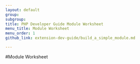 ```yaml
---
layout: default
group: 
subgroup: 
title: PHP Developer Guide Module Worksheet
menu_title: Module Worksheet
menu_order: 1
github_link: extension-dev-guide/build_a_simple_module.md

---
```


#Module Worksheet